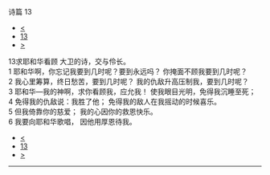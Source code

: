 ﻿





 诗篇 13




* [<](bible/PSA012.md)
* [13](bible/PSA.md)
* [>](bible/PSA014.md)



 
13求耶和华看顾 大卫的诗，交与伶长。  
1 耶和华啊，你忘记我要到几时呢？要到永远吗？ 你掩面不顾我要到几时呢？  
2 我心里筹算，终日愁苦，要到几时呢？ 我的仇敌升高压制我，要到几时呢？     
3 耶和华—我的神啊，求你看顾我，应允我！ 使我眼目光明，免得我沉睡至死；  
4 免得我的仇敌说：我胜了他； 免得我的敌人在我摇动的时候喜乐。     
5 但我倚靠你的慈爱； 我的心因你的救恩快乐。  
6 我要向耶和华歌唱， 因他用厚恩待我。 
* [<](bible/PSA012.md)
* [13](bible/PSA.md)
* [>](bible/PSA014.md)





---









